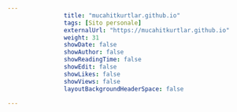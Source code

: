 ```yaml
---
                title: "mucahitkurtlar.github.io"
                tags: [Sito personale]
                externalUrl: "https://mucahitkurtlar.github.io"
                weight: 31
                showDate: false
                showAuthor: false
                showReadingTime: false
                showEdit: false
                showLikes: false
                showViews: false
                layoutBackgroundHeaderSpace: false
                
---
```


